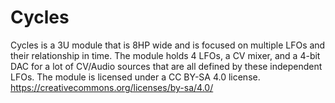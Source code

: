 # Cycles
Cycles is a 3U module that is 8HP wide and is focused on multiple LFOs and their relationship in time. The module holds 4 LFOs, a CV mixer, and a 4-bit DAC for a lot of CV/Audio sources that are all defined by these independent LFOs.
The module is licensed under a CC BY-SA 4.0 license.
https://creativecommons.org/licenses/by-sa/4.0/
